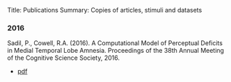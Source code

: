 Title: Publications
Summary: Copies of articles, stimuli and datasets

### 2016
Sadil, P., Cowell, R.A. (2016). A Computational Model of Perceptual Deficits in Medial Temporal Lobe Amnesia. Proceedings of the 38th Annual Meeting of the Cognitive Science Society, 2016.

-   [pdf]({filename}/publications/sadil_cowell_cogsci2016.pdf)
